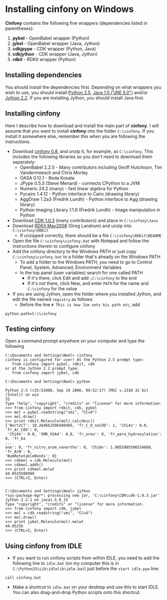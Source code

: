 # Installing cinfony on Windows #

**Cinfony** contains the following five wrappers (dependencies listed in parentheses):

  1. **pybel** - OpenBabel wrapper (Python)
  1. **jybel** - OpenBabel wrapper (Java, Jython)
  1. **cdkjpype** - CDK wrapper (Python, Java)
  1. **cdkjython** - CDK wrapper (Java, Jython)
  1. **rdkit** - RDKit wrapper (Python)

## Installing dependencies ##

You should install the dependencies first. Depending on what wrappers you wish to use, you should install [Python 2.5](http://www.python.org/download/), [Java 1.5 ("JRE 5.0")](http://java.sun.com/javase/downloads/index_jdk5.jsp) and/or [Jython 2.2](http://www.jython.org/Project/download.html). If you are installing Jython, you should install Java first.

## Installing cinfony ##

Here I describe how to download and install the main part of **cinfony**. I will assume that you want to install **cinfony** into the folder `C:\cinfony`. If you install it somewhere else, remember this when you are following the instructions.

  * Download [cinfony 0.8](http://cinfony.googlecode.com/files/cinfony-0.8.zip), and unzip it, for example, as `C:\cinfony`. This includes the following libraries so you don't need to download them separately:
    * OpenBabel 2.2.0 - Many contributors including Geoff Hutchison, Tim Vandermeesch and Chris Morley
    * OASA 0.12.1 - Beda Kosata
    * JPype 0.5.3 (Steve Menard) - connects CPython to a JVM
    * Numeric 24.2 (many) - fast linear algebra for Python
    * Pycairo 1.4.12 - Python interface to Cairo (drawing library)
    * AggDraw 1.2a3 (Fredrik Lundh) - Python interface to Agg (drawing library)
    * Python Imaging Library 1.1.6 (Fredrik Lundh) - Image manipulation in Python
  * Download [CDK 1.0.3](http://downloads.sourceforge.net/cdk/cdk-1.0.3.jar) (many contributors) and place in `C:\cinfony\Java`
  * Download [RDKit May2008](http://downloads.sourceforge.net/rdkit/RDKit_May2008_1.win32.py25.tgz) (Greg Landrum) and unzip into `C:\cinfony\RDKit`
    * If unzipped correctly, there should be a file `C:\cinfony\RDKit\README`
  * Open the file `C:\cinfony\cinfony.bat` with Notepad and follow the instructions therein to configure cinfony
  * Add the cinfony directory to the Windows PATH or just copy `C:\cinfony\cinfony.bat` to a folder that's already on the Windows PATH
    * To add a folder to the Windows PATH, you need to go to Control Panel, System, Advanced, Environment Variables
    * In the top panel (user variables) search for one called PATH
      * If it's there, click Edit and add `;C:\cinfony` to the end
      * If it's not there, click New, and enter `PATH` for the name and `C:\cinfony` for the value
  * If you are using Jython, open the folder where you installed Jython, and edit the file named `registry` as follows:
    * Before the line `# This is how Jim sets his path etc`, add
```
python.path=C:\\cinfony
```

## Testing cinfony ##

Open a command prompt anywhere on your computer and type the following
```
C:\Documents and Settings\Noel> cinfony
cinfony is configured for user! At the Python 2.5 prompt type:
   from cinfony import pybel, rdkit, cdk
or at the Jython 2.2 prompt type:
   from cinfony import jybel, cdk

C:\Documents and Settings\Noel> python

Python 2.5 (r25:51908, Sep 19 2006, 09:52:17) [MSC v.1310 32 bit (Intel)] on win
32
Type "help", "copyright", "credits" or "license" for more information.
>>> from cinfony import rdkit, cdk, pybel
>>> mol = pybel.readstring("smi", "CC=O")
>>> mol.draw()
>>> print rdkit.Molecule(mol).calcdesc()
{'BertzCT': 10.264662506490405, 'fr_C_O_noCOO': 1, 'Chi4v': 0.0, 'fr_Ar_COO': 0,
 'Chi4n': 0.0, 'SMR_VSA4': 0.0, 'fr_urea': 0, 'fr_para_hydroxylation': 0, 'fr_ba
...
one': 0, 'fr_nitro_arom_nonortho': 0, 'Chi0v': 1.9855985596534889, 'fr_ArN': 0,
'NumRotatableBonds': 0}
>>> cdkmol = cdk.Molecule(mol)
>>> cdkmol.addh()
>>> print cdkmol.molwt
44.0525588989
>>> (CTRL+Z, Enter)


C:\Documents and Settings\Noel> jython
*sys-package-mgr*: processing new jar, 'C:\cinfony\CDK\cdk-1.0.3.jar'
Jython 2.2.1 on java1.5.0_15
Type "copyright", "credits" or "license" for more information.
>>> from cinfony import cdk, jybel
>>> mol = cdk.readstring("smi", "CC=O")
>>> mol.draw()
>>> print jybel.Molecule(mol).molwt
44.05256
>>> (CTRL+Z, Enter)
```

## Using cinfony from IDLE ##

  * If you want to run cinfony scripts from within IDLE, you need to add the following line to `idle.bat` (on my computer this is in `C:\Python25\Lib\idlelib\idle.bat`) just before the `start idle.pyw` line:
```
call cinfony.bat
```
  * Make a shortcut to `idle.bat` on your desktop and use this to start IDLE. You can also drag-and-drop Python scripts onto this shortcut.